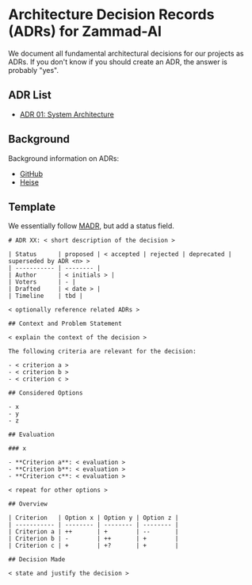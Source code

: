 # Architecture Decision Records (ADRs) for Zammad-AI

We document all fundamental architectural decisions for our projects as ADRs.
If you don't know if you should create an ADR, the answer is probably "yes".

## ADR List

- [ADR 01: System Architecture](01-system-architecture.md)

## Background

Background information on ADRs:

- [GitHub](https://adr.github.io)
- [Heise](https://www.heise.de/hintergrund/Gut-dokumentiert-Architecture-Decision-Records-4664988.html?seite=all)

## Template

We essentially follow [MADR](https://adr.github.io/madr/), but add a status field.

```
# ADR XX: < short description of the decision >

| Status      | proposed | < accepted | rejected | deprecated | superseded by ADR <n> >
| ----------- | -------- |
| Author      | < initials > |
| Voters      | - |
| Drafted     | < date > |
| Timeline    | tbd |

< optionally reference related ADRs >

## Context and Problem Statement

< explain the context of the decision >

The following criteria are relevant for the decision:

- < criterion a >
- < criterion b >
- < criterion c >

## Considered Options

- x
- y
- z

## Evaluation

### x

- **Criterion a**: < evaluation >
- **Criterion b**: < evaluation >
- **Criterion c**: < evaluation >

< repeat for other options >

## Overview

| Criterion   | Option x | Option y | Option z |
| ----------- | -------- | -------- | -------- |
| Criterion a | ++       | +        | --       |
| Criterion b | -        | ++       | +        |
| Criterion c | +        | +?       | +        |

## Decision Made

< state and justify the decision >

```
